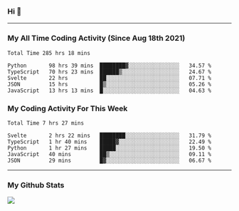 ### Hi 🙂

---

### My All Time Coding Activity (Since Aug 18th 2021)
<!--START_SECTION:waka-all-->
```text
Total Time 285 hrs 18 mins

Python       98 hrs 39 mins  ████████▓░░░░░░░░░░░░░░░░   34.57 % 
TypeScript   70 hrs 23 mins  ██████▒░░░░░░░░░░░░░░░░░░   24.67 % 
Svelte       22 hrs          ██░░░░░░░░░░░░░░░░░░░░░░░   07.71 % 
JSON         15 hrs          █▒░░░░░░░░░░░░░░░░░░░░░░░   05.26 % 
JavaScript   13 hrs 13 mins  █░░░░░░░░░░░░░░░░░░░░░░░░   04.63 % 
```
<!--END_SECTION:waka-all-->

### My Coding Activity For This Week
<!--START_SECTION:waka-week-->
```text
Total Time 7 hrs 27 mins

Svelte       2 hrs 22 mins   ████████░░░░░░░░░░░░░░░░░   31.79 % 
TypeScript   1 hr 40 mins    █████▓░░░░░░░░░░░░░░░░░░░   22.49 % 
Python       1 hr 27 mins    █████░░░░░░░░░░░░░░░░░░░░   19.50 % 
JavaScript   40 mins         ██▒░░░░░░░░░░░░░░░░░░░░░░   09.11 % 
JSON         29 mins         █▓░░░░░░░░░░░░░░░░░░░░░░░   06.67 % 
```
<!--END_SECTION:waka-week-->

---

### My Github Stats
[![](https://github-readme-stats.vercel.app/api?username=eroxl&count_private=true&show_icons=true&include_all_commits=true&theme=onedark)](https://github.com/Eroxl)
